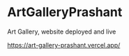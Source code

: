 # ArtGalleryPrashant
Art Gallery, website deployed and live

https://art-gallery-prashant.vercel.app/
